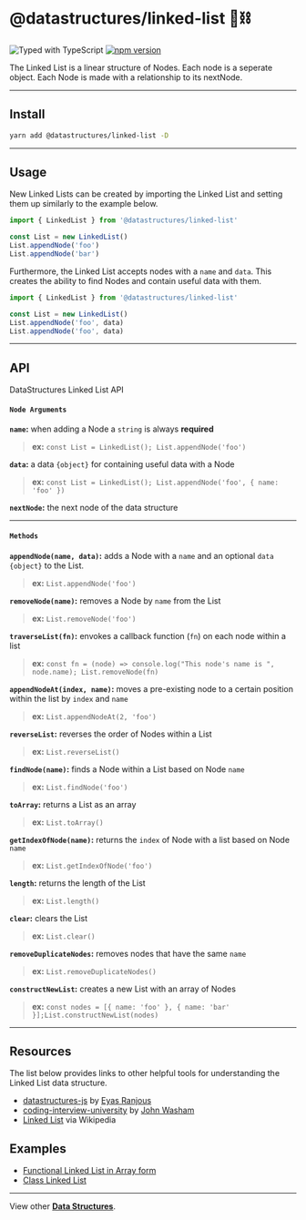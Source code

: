# @datastructures/linked-list 🦄⛓

![Typed with TypeScript](https://flat.badgen.net/badge/icon/Typed?icon=typescript&label&labelColor=blue&color=555555)
[![npm version](https://badge.fury.io/js/%40datastructures%2Flinked-list.svg)](https://badge.fury.io/js/%40datastructures%2Flinked-list)

The Linked List is a linear structure of Nodes. Each node is a seperate object.
Each Node is made with a relationship to its nextNode.

---

## Install

```sh
yarn add @datastructures/linked-list -D
```

---
## Usage

New Linked Lists can be created by importing the Linked List and setting them up similarly to the example below.

```javascript
import { LinkedList } from '@datastructures/linked-list'

const List = new LinkedList()
List.appendNode('foo')
List.appendNode('bar')
```

Furthermore, the Linked List accepts nodes with a `name` and `data`. This creates the ability to find Nodes and contain useful data with them.

```javascript
import { LinkedList } from '@datastructures/linked-list'

const List = new LinkedList()
List.appendNode('foo', data)
List.appendNode('foo', data)
```

---

## API

DataStructures Linked List API

#### `Node Arguments`

**`name`:** when adding a Node a `string` is always **required**

> **ex:** `const List = LinkedList(); List.appendNode('foo')`

**`data`:** a data `{object}` for containing useful data with a Node

> **ex:** `const List = LinkedList(); List.appendNode('foo', { name: 'foo' })`

**`nextNode`:** the next node of the data structure

---

#### `Methods`

**`appendNode(name, data)`:** adds a Node with a `name` and an optional `data` `{object}` to the List.

> **ex:** `List.appendNode('foo')`

**`removeNode(name)`:** removes a Node by `name` from the List

> **ex:** `List.removeNode('foo')`

**`traverseList(fn)`:** envokes a callback function (`fn`) on each node within a list

> **ex:** `const fn = (node) => console.log("This node's name is ", node.name); List.removeNode(fn)`

**`appendNodeAt(index, name)`:** moves a pre-existing node to a certain position within the list by `index` and `name`

> **ex:** `List.appendNodeAt(2, 'foo')`

**`reverseList`:** reverses the order of Nodes within a List

> **ex:** `List.reverseList()`

**`findNode(name)`:** finds a Node within a List based on Node `name`

> **ex:** `List.findNode('foo')`

**`toArray`:** returns a List as an array

> **ex:** `List.toArray()`

**`getIndexOfNode(name)`:** returns the `index` of Node with a list based on Node `name`

> **ex:** `List.getIndexOfNode('foo')`

**`length`:** returns the length of the List

> **ex:** `List.length()`

**`clear`:** clears the List

> **ex:** `List.clear()`

**`removeDuplicateNodes`:** removes nodes that have the same `name`

> **ex:** `List.removeDuplicateNodes()`

**`constructNewList`:** creates a new List with an array of Nodes

> **ex:** `const nodes = [{ name: 'foo' }, { name: 'bar' }];List.constructNewList(nodes)`

---

## Resources

The list below provides links to other helpful tools for understanding the Linked List data structure.

- [datastructures-js](https://github.com/datastructures-js/linked-list) by [Eyas Ranjous](https://github.com/eyas-ranjous)
- [coding-interview-university](https://github.com/jwasham/coding-interview-university#linked-lists) by [John Washam](https://github.com/jwasham)
- [Linked List](https://en.wikipedia.org/wiki/Linked_list) via Wikipedia

## Examples

- [Functional Linked List in Array form](https://codepen.io/yowainwright/pen/eYmqeWo)
- [Class Linked List](https://codepen.io/yowainwright/pen/gObVeGG)

---

View other [**Data Structures**](../../).
